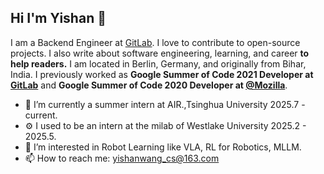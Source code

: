 ## Hi I'm Yishan 👋

I am a Backend Engineer at [GitLab](https://gitlab.com). I love to contribute to open-source projects. I also write about software engineering, learning, and career **to help readers.** I am located in Berlin, Germany, and originally from Bihar, India. I previously worked as **Google Summer of Code 2021 Developer at [GitLab](https://gitlab.com)** and **Google Summer of Code 2020 Developer at [@Mozilla](https://github.com/mozilla)**.

- 🔭 I’m currently a summer intern at AIR.,Tsinghua University  2025.7 - current.
- ⚙️ I used to be an intern at the milab of Westlake University 2025.2 - 2025.5.
- 🌱 I’m interested in Robot Learning like VLA, RL for Robotics, MLLM.
- 📫 How to reach me: yishanwang_cs@163.com
